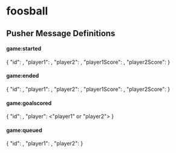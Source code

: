 # foosball

<h2>Pusher Message Definitions</h2>

<h4>game:started</h4>
      {
        "id": <int>,
        "player1": <player identifier of some sort>,
        "player2": <player identifier of some sort>,
        "player1Score": <int>,
        "player2Score": <int>
      }
  
<h4>game:ended</h4>
    {
        "id": <int>,
        "player1": <player identifier of some sort>,
        "player2": <player identifier of some sort>,
        "player1Score": <int>,
        "player2Score": <int>
    }
  
<h4>game:goalscored</h4>
    {
        "id": <id of game>,
        "player": <"player1" or "player2">
    }

<h4>game:queued</h4>
    {
        "id": <int>,
        "player1": <player identifier>,
        "player2": <player identifier>
    }
